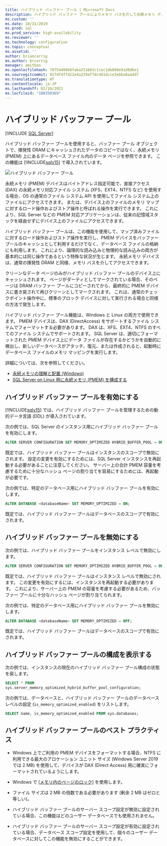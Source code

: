 ```yaml
---
title: ハイブリッド バッファー プール | Microsoft Docs
description: ハイブリッド バッファー プールによりメモリ バスを介して永続メモリ デバイスにアクセスできるようにする方法について確認します。 この SQL Server 2019 機能を有効または無効にして、ベスト プラクティスを確認します。
ms.custom: ''
ms.date: 10/31/2019
ms.prod: sql
ms.prod_service: high-availability
ms.reviewer: ''
ms.technology: configuration
ms.topic: conceptual
ms.assetid: ''
author: briancarrig
ms.author: brcarrig
manager: amitban
ms.openlocfilehash: 70754d80b8faba251683c1cec1db808e91d8d6e1
ms.sourcegitcommit: 917df4ffd22e4a229af7dc481dcce3ebba0aa4d7
ms.translationtype: HT
ms.contentlocale: ja-JP
ms.lasthandoff: 02/10/2021
ms.locfileid: "100350369"
---
```

# <a name="hybrid-buffer-pool"></a>ハイブリッド バッファー プール
 [!INCLUDE [SQL Server](../../includes/applies-to-version/sqlserver.md)]

ハイブリッド バッファー プールを使用すると、バッファー プール オブジェクトで、揮発性 DRAM にキャッシュされたデータのコピーではなく、永続メモリ (PMEM) 上にあるデータベース ファイル内のデータ ページを参照できます。 この機能は [!INCLUDE[sqlv15](../../includes/sssql19-md.md)] で導入されています。

![ハイブリッド バッファー プール](./media/hybrid-buffer-pool.png)

永続メモリ (PMEM) デバイスはバイトアドレス指定可能で、直接アクセス (DAX) の永続メモリ対応ファイル システム (XFS、EXT4、NTFS など) を使用する場合、OS の通常のファイル システム API を使用してファイル システム上のファイルにアクセスできます。 または、デバイス上のファイルのメモリ マップに対するロード操作およびストア操作と呼ばれる操作を実行できます。 これにより、SQL Server などの PMEM 対応アプリケーションは、従来の記憶域スタックを経由せずにデバイス上のファイルにアクセスできます。

ハイブリッド バッファー プールは、この機能を使用して、マップ済みファイルに対するロード操作およびストア操作を実行し、PMEM デバイスをバッファー プールのキャッシュとして利用するだけでなく、データベース ファイルの格納にも利用します。 これにより、論理的な読み込みと物理的な読み込みの両方が基本的には同じ操作であるという特殊な状況が生じます。 永続メモリ デバイスは、通常の揮発性 DRAM と同様、メモリ バスを介してアクセスできます。

クリーンなデータ ページのみがハイブリッド バッファー プールのデバイス上にキャッシュされます。 ページがダーティとしてマークされている場合、そのページは DRAM バッファー プールにコピーされてから、最終的に PMEM デバイスに書き戻されて再びクリーンとしてマークされます。 これは、通常のチェックポイント操作中に、標準のブロック デバイスに対して実行される場合と同様の方法で発生します。

ハイブリッド バッファー プール機能は、Windows と Linux の両方で使用できます。 PMEM デバイスは、DAX (DirectAccess) をサポートするファイル システムでフォーマットする必要があります。 DAX は、XFS、EXT4、NTFS のすべてのファイル システムでサポートされます。 SQL Server は、適切にフォーマットされた PMEM デバイス上にデータ ファイルが存在するかどうかを自動的に検出し、新しいデータベースがアタッチ、復元、または作成されると、起動時にデータベース ファイルのメモリ マッピングを実行します。

詳細については、次を参照してください。

* [永続メモリの理解と配置 (Windows)](/windows-server/storage/storage-spaces/deploy-pmem/)
* [SQL Server on Linux 用に永続メモリ (PMEM) を構成する](../../linux/sql-server-linux-configure-pmem.md)


## <a name="enable-hybrid-buffer-pool"></a>ハイブリッド バッファー プールを有効にする

[!INCLUDE[sqlv15](../../includes/sssql19-md.md)] では、ハイブリッド バッファー プールを管理するための動的データ言語 (DDL) が導入されています。

次の例では、SQL Server のインスタンス用にハイブリッド バッファー プールを有効にします。

```sql
ALTER SERVER CONFIGURATION SET MEMORY_OPTIMIZED HYBRID_BUFFER_POOL = ON;
```

既定では、ハイブリッド バッファー プールはインスタンスのスコープで無効にされます。 設定の変更を有効にするためには、SQL Server インスタンスを再起動する必要があることに注意してください。 サーバー上の合計 PMEM 容量を考慮するために十分なハッシュ ページの割り当てを容易にするためには、再起動が必要です。

次の例では、特定のデータベース用にハイブリッド バッファー プールを有効にします。

```sql
ALTER DATABASE <databaseName> SET MEMORY_OPTIMIZED = ON;
```

既定では、ハイブリッド バッファー プールはデータベースのスコープで有効にされます。

## <a name="disable-hybrid-buffer-pool"></a>ハイブリッド バッファー プールを無効にする

次の例では、ハイブリッド バッファー プールをインスタンス レベルで無効にします。

```sql
ALTER SERVER CONFIGURATION SET MEMORY_OPTIMIZED HYBRID_BUFFER_POOL = OFF;
```

既定では、ハイブリッド バッファー プールはインスタンス レベルで無効にされます。 この変更を有効にするには、インスタンスを再起動する必要があります。 これにより、サーバー上の PMEM の容量を考慮する必要があるため、バッファー プールに十分なハッシュ ページが割り当てられます。

次の例では、特定のデータベース用にハイブリッド バッファー プールを無効にします。

```sql
ALTER DATABASE <databaseName> SET MEMORY_OPTIMIZED = OFF;
```

既定では、ハイブリッド バッファー プールはデータベースのスコープで有効にされます。

## <a name="view-hybrid-buffer-pool-configuration"></a>ハイブリッド バッファー プールの構成を表示する

次の例では、インスタンスの現在のハイブリッド バッファー プール構成の状態を戻します。

```sql
SELECT * FROM
sys.server_memory_optimized_hybrid_buffer_pool_configuration;
```

次の例では、データベースと、ハイブリッド バッファー プールのデータベース レベルの設定 (`is_memory_optimized_enabled`) をリストします。

```sql
SELECT name, is_memory_optimized_enabled FROM sys.databases;
```

## <a name="best-practices-for-hybrid-buffer-pool"></a>ハイブリッド バッファー プールのベスト プラクティス

 - Windows 上でご利用の PMEM デバイスをフォーマットする場合、NTFS に利用できる最大のアロケーション ユニット サイズ (Windows Server 2019 では 2 MB) を使用して、デバイスが DAX (Direct Access) 用に確実にフォーマットされているようにします。

 - Windows で [[メモリ内のページのロック]](./enable-the-lock-pages-in-memory-option-windows.md) を使用します。

 - ファイル サイズは 2 MB の倍数である必要があります (剰余 2 MB はゼロと等しい)。

 - ハイブリッド バッファー プールのサーバー スコープ設定が無効に設定されている場合、この機能はどのユーザー データベースでも使用されません。

 - ハイブリッド バッファー プールのサーバー スコープ設定が有効に設定されている場合、データベース スコープ設定を使用して、個々のユーザー データベースに対してこの機能を無効にすることができます。
